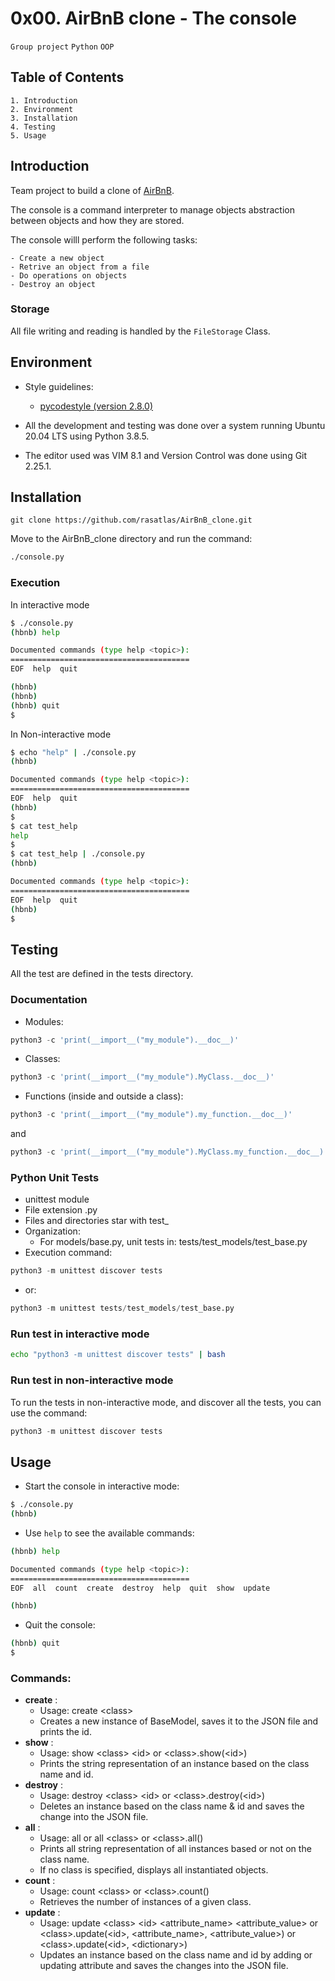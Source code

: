 # 0x00. AirBnB clone - The console
`Group project` `Python` `OOP`

## Table of Contents
	1. Introduction
	2. Environment
	3. Installation
	4. Testing
	5. Usage

## Introduction

Team project to build a clone of [AirBnB](https://www.airbnb.com/).

The console is a command interpreter to manage objects abstraction between objects and how they are stored.

The console willl perform the following tasks:

	- Create a new object
	- Retrive an object from a file
	- Do operations on objects
	- Destroy an object

### Storage

All file writing and reading is handled by the `FileStorage` Class.

## Environment

- Style guidelines:
	
	- [pycodestyle (version 2.8.0)](https://pypi.org/project/pycodestyle/)

- All the development and testing was done over a system running Ubuntu 20.04 LTS using Python 3.8.5.

- The editor used was VIM 8.1 and Version Control was done using Git 2.25.1.

## Installation
```git
git clone https://github.com/rasatlas/AirBnB_clone.git
```

Move to the AirBnB_clone directory and run the command:
```bash
./console.py
```

### Execution

In interactive mode

```bash
$ ./console.py
(hbnb) help

Documented commands (type help <topic>):
========================================
EOF  help  quit

(hbnb) 
(hbnb) 
(hbnb) quit
$
```

In Non-interactive mode

```bash
$ echo "help" | ./console.py
(hbnb)

Documented commands (type help <topic>):
========================================
EOF  help  quit
(hbnb) 
$
$ cat test_help
help
$
$ cat test_help | ./console.py
(hbnb)

Documented commands (type help <topic>):
========================================
EOF  help  quit
(hbnb) 
$
```

## Testing

All the test are defined in the tests directory.

### Documentation

* Modules:

```python
python3 -c 'print(__import__("my_module").__doc__)'
```

+ Classes:

```python
python3 -c 'print(__import__("my_module").MyClass.__doc__)'
```

* Functions (inside and outside a class):

```python
python3 -c 'print(__import__("my_module").my_function.__doc__)'
```

and

```python
python3 -c 'print(__import__("my_module").MyClass.my_function.__doc__)'
```

### Python Unit Tests
+ unittest module
+ File extension .py
+ Files and directories star with test_
+ Organization:
	- For models/base.py, unit tests in: tests/test_models/test_base.py
+ Execution command: 
```python
python3 -m unittest discover tests
```
+ or: 
```python
python3 -m unittest tests/test_models/test_base.py
```

### Run test in interactive mode

```bash
echo "python3 -m unittest discover tests" | bash
```

### Run test in non-interactive mode
To run the tests in non-interactive mode, and discover all the tests, you can use the command:

```python
python3 -m unittest discover tests
```

## Usage

+ Start the console in interactive mode:
```bash
$ ./console.py
(hbnb)
```
+ Use `help` to see the available commands:
```bash
(hbnb) help

Documented commands (type help <topic>):
========================================
EOF  all  count  create  destroy  help  quit  show  update

(hbnb)
```
+ Quit the console:
```bash
(hbnb) quit
$
```

### Commands:

+ **create** :
    - Usage: create &lt;class&gt;
    - Creates a new instance of BaseModel, saves it to the JSON file and prints the id.
+ **show** : 
    - Usage: show &lt;class&gt; &lt;id&gt; or &lt;class&gt;.show(&lt;id&gt;)
    - Prints the string representation of an instance based on the class name and id.
+ **destroy** :
    - Usage: destroy &lt;class&gt; &lt;id&gt; or &lt;class&gt;.destroy(&lt;id&gt;)
    - Deletes an instance based on the class name & id and saves the change into the JSON file.
+ **all** :
    - Usage: all or all &lt;class&gt; or &lt;class&gt;.all()
    - Prints all string representation of all instances based or not on the class name.
    - If no class is specified, displays all instantiated objects.
+ **count** :
    - Usage: count &lt;class&gt; or &lt;class&gt;.count()
    - Retrieves the number of instances of a given class.
+ **update** :
    - Usage: update &lt;class&gt; &lt;id&gt; &lt;attribute_name&gt; &lt;attribute_value&gt; or<br>&lt;class&gt;.update(&lt;id&gt;, &lt;attribute_name&gt;, &lt;attribute_value&gt;) or<br>&lt;class&gt;.update(&lt;id&gt;, &lt;dictionary&gt;)
    - Updates an instance based on the class name and id by adding or updating attribute and saves the changes into the JSON file.
